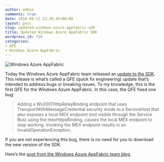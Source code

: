 ```yaml
---
author: admin
comments: true
date: 2010-08-12 22:36:45+00:00
layout: post
slug: updated-windows-azure-appfabric-sdk
title: Updated Windows Azure AppFabric SDK
wordpress_id: 710
categories:
- QFE
- Windows Azure AppFabric
---
```


![Windows Azure AppFabric](https://wadewegner.blob.core.windows.net/wordpress/2010/08/AppFabric2.png)

Today the Windows Azure AppFabric team released an [update to the SDK](http://www.microsoft.com/downloads/details.aspx?FamilyID=39856a03-1490-4283-908f-c8bf0bfad8a5&displaylang=en). This release is what’s called a QFE (quick fix engineering) update that’s intended to address bugs or breaking issues. To my knowledge, this is the first QFE for the Windows Azure AppFabric. In this case, the QFE fixed one bug:

 
> Adding a Ws2007HttpRelayBinding endpoint that uses TransportWithMessageCredential security mode to a ServiceHost that also exposes a local MEX endpoint (not visible through the Service Bus) using the mexHttpsBinding, causes the local MEX endpoint to stop working. Invoking the MEX endpoint results in an InvalidOperationException.

 

If you are not experiencing this bug, there is no need for you to download the new version of the SDK.

 

Here’s the [post from the Windows Azure AppFabric team blog](http://blogs.msdn.com/b/windowsazureappfabric/archive/2010/08/12/new-version-of-the-windows-azure-appfabric-sdk-available-for-download.aspx).

 

